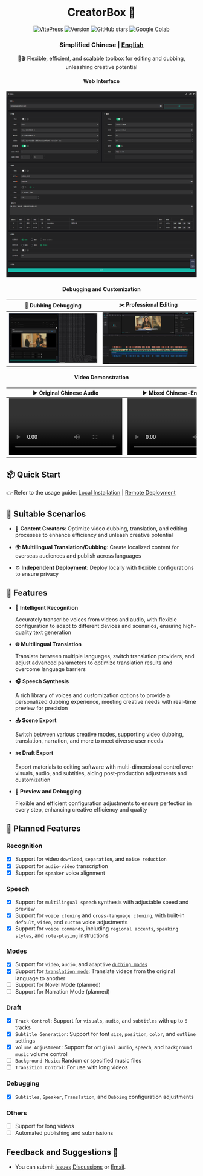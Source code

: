 <div align="center">
<h1 align="center">CreatorBox 💸</h1>

<!-- <p align="center">
  <a href="https://github.com/xiesx123/CreatorBox/stargazers">
    <img src="https://img.shields.io/badge/Stars-%E2%9D%A4-red?style=for-the-badge" alt="Stargazers">
  </a>
</p> -->
[![VitePress](https://img.shields.io/badge/Vitepress-doc-646CFF?logo=markdown&logoColor=white)](https://xiesx123.github.io/CreatorBox)
![Version](https://img.shields.io/badge/version-v1.0.6-blue)
![GitHub stars](https://img.shields.io/github/stars/xiesx123/CreatorBox)
[![Google Colab](https://img.shields.io/badge/Google_Colab-Running-yellow?logo=googlecolab&)](https://colab.research.google.com/drive/1VFN9991PEg2mRWWwdKhAdAmQyut7Wfu5?usp=sharing)

<h3>Simplified Chinese | <a href="README_EN.md">English</a></h3>

🚀🎬 Flexible, efficient, and scalable toolbox for editing and dubbing, unleashing creative potential

<h4>Web Interface</h4>

![](docs/images/main.jpg)

<h4>Debugging and Customization</h4>

<table>
    <thead>
        <tr>
            <th align="center"><g-emoji class="g-emoji" alias="arrow_forward">🔧</g-emoji> Dubbing Debugging</th>
            <th align="center"><g-emoji class="g-emoji" alias="arrow_forward">✂️</g-emoji> Professional Editing</th>
        </tr>
    </thead>
    <tbody>
        <tr>
            <td align="center">
                <a href="https://www.bilibili.com/video/BV1gyfNYsEdk/?t=56s">
                    <img src="docs/images/debug.jpg" alt="Click to watch the video">
                </a>
            </td>
            <td align="center">
                <a href="https://www.bilibili.com/video/BV1gyfNYsEdk/?t=56s">
                  <img src="docs/images/jianying.jpg" alt="Click to watch the video">
                </a>
            </td>
        </tr>
    </tbody>
</table>

<h4>Video Demonstration</h4>

<table>
    <thead>
        <tr>
            <th align="center"><g-emoji class="g-emoji" alias="arrow_forward">▶️ Original Chinese Audio</th>
            <th align="center"><g-emoji class="g-emoji" alias="arrow_forward">▶️ Mixed Chinese-English Audio</th>
        </tr>
    </thead>
    <tbody>
        <tr>
            <td align="center"><video
                    src="https://github.com/user-attachments/assets/5e6371f4-4b46-4e31-b5a3-01c1df844be3"></video></td>
            <td align="center"><video
                    src="https://github.com/user-attachments/assets/91608e30-6e73-4f7d-844b-f7504ee23da6"></video></td>
        </tr>
    </tbody>
</table>

</div>

## 📦 Quick Start

👉 Refer to the usage guide: [Local Installation](https://xiesx123.github.io/CreatorBox/deploy-local) | [Remote Deployment](https://xiesx123.github.io/CreatorBox/deploy-colab)


## 🎨 Suitable Scenarios

- 🎥 **Content Creators**: Optimize video dubbing, translation, and editing processes to enhance efficiency and unleash creative potential

- 🌍 **Multilingual Translation/Dubbing**: Create localized content for overseas audiences and publish across languages

- ⚙️ **Independent Deployment**: Deploy locally with flexible configurations to ensure privacy

## 🎯 Features

- **🎤 Intelligent Recognition**

  Accurately transcribe voices from videos and audio, with flexible configuration to adapt to different devices and scenarios, ensuring high-quality text generation

- **🌐 Multilingual Translation**

  Translate between multiple languages, switch translation providers, and adjust advanced parameters to optimize translation results and overcome language barriers

- **🎧 Speech Synthesis**

  A rich library of voices and customization options to provide a personalized dubbing experience, meeting creative needs with real-time preview for precision

- **📤 Scene Export**

  Switch between various creative modes, supporting video dubbing, translation, narration, and more to meet diverse user needs

- **✂️ Draft Export**

  Export materials to editing software with multi-dimensional control over visuals, audio, and subtitles, aiding post-production adjustments and customization

- **🔧 Preview and Debugging**

  Flexible and efficient configuration adjustments to ensure perfection in every step, enhancing creative efficiency and quality

## 📅 Planned Features

### Recognition

- [x] Support for video `download`, `separation`, and `noise reduction`
- [x] Support for `audio-video` transcription
- [x] Support for `speaker` voice alignment

### Speech

- [x] Support for `multilingual speech` synthesis with adjustable speed and preview
- [x] Support for `voice cloning` and `cross-language cloning`, with built-in `default`, `video`, and `custom` voice adjustments
- [x] Support for `voice commands`, including `regional accents`, `speaking styles`, and `role-playing` instructions

### Modes

- [x] Support for `video`, `audio`, and `adaptive` [`dubbing modes`](https://github.com/xiesx123/CreatorBox/discussions/2)
- [x] Support for [`translation mode`](https://github.com/xiesx123/CreatorBox/discussions/1): Translate videos from the original language to another
- [ ] Support for Novel Mode (planned)
- [ ] Support for Narration Mode (planned)

### Draft

- [x] `Track Control`: Support for `visuals`, `audio`, and `subtitles` with up to `6` tracks
- [x] `Subtitle Generation`: Support for font `size`, `position`, `color`, and `outline` settings
- [x] `Volume Adjustment`: Support for `original audio`, `speech`, and `background music` volume control
- [ ] `Background Music`: Random or specified music files
- [ ] `Transition Control`: For use with long videos

### Debugging

- [x] `Subtitles`, `Speaker`, `Translation`, and `Dubbing` configuration adjustments

### Others

- [ ] Support for long videos
- [ ] Automated publishing and submissions

## Feedback and Suggestions 📢

- You can submit [Issues](https://github.com/xiesx123/CreatorBox/issues) [Discussions](https://github.com/xiesx123/CreatorBox/discussions)
  or [Email](mailto:xiesx123@gmail.com?subject=CreatorBox%20Discussions&body=Hello,%20I%20would%20like%20to%20inquire%20about%20your%20project.%20Could%20you%20provide%20more%20details?).
